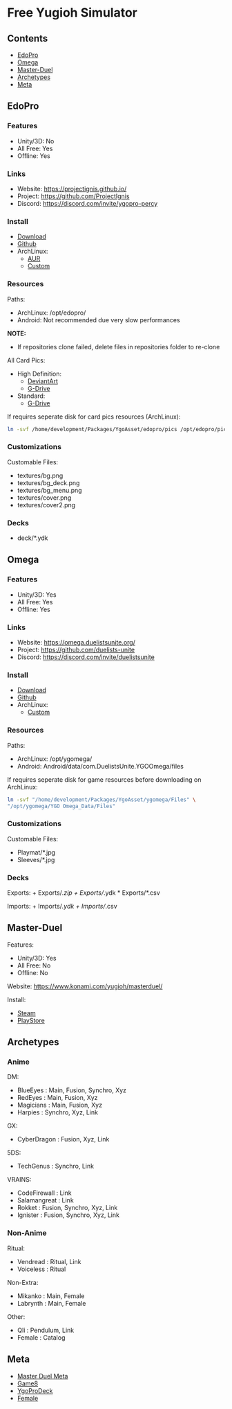 # Free Yugioh Simulator

## Contents
- [EdoPro](#edopro)
- [Omega](#omega)
- [Master-Duel](#master-duel)
- [Archetypes](#archetypes)
- [Meta](#meta)

## EdoPro

### Features
- Unity/3D: No
- All Free: Yes
- Offline: Yes

### Links
- Website: https://projectignis.github.io/
- Project: https://github.com/ProjectIgnis
- Discord: https://discord.com/invite/ygopro-percy

### Install
- [Download](https://projectignis.github.io/download.html)
- [Github](https://github.com/ProjectIgnis/edopro-assets/releases)
- ArchLinux:
    + [AUR](https://aur.archlinux.org/packages/edopro-bin)
    + [Custom](https://github.com/mekatronik-achmadi/archmate/tree/main/pkgbuilds/unused/yugioh/edopro/)

### Resources

Paths:
- ArchLinux: /opt/edopro/
- Android: Not recommended due very slow performances

**NOTE:**
- If repositories clone failed, delete files in repositories folder to re-clone

All Card Pics:
- High Definition:
    + [DeviantArt](https://www.deviantart.com/thong3/art/EDOPRO-HD-BIG-UPDATE-v10-7-ALL-IN-ONE-1011513809)
    + [G-Drive](https://drive.google.com/drive/folders/17KjpvifyiLf-tCB5zpWC7TQu3AqJgK_V)
- Standard:
    + [G-Drive](https://drive.google.com/file/d/1UdA2UKRk2CjKYwDaWHwJmQj0mjngDjP1)

If requires seperate disk for card pics resources (ArchLinux):

```sh
ln -svf /home/development/Packages/YgoAsset/edopro/pics /opt/edopro/pics
```

### Customizations

Customable Files:
- textures/bg.png
- textures/bg_deck.png
- textures/bg_menu.png
- textures/cover.png
- textures/cover2.png

### Decks
- deck/*.ydk

## Omega

### Features
- Unity/3D: Yes
- All Free: Yes
- Offline: Yes

### Links
- Website: https://omega.duelistsunite.org/
- Project: https://github.com/duelists-unite
- Discord: https://discord.com/invite/duelistsunite

### Install
- [Download](https://omega.duelistsunite.org/)
- [Github](https://github.com/duelists-unite/omega-releases/releases/)
- ArchLinux:
    + [Custom](https://github.com/mekatronik-achmadi/archmate/tree/main/pkgbuilds/unused/yugioh/ygomega/)

### Resources

Paths:
- ArchLinux: /opt/ygomega/
- Android: Android/data/com.DuelistsUnite.YGOOmega/files

If requires seperate disk for game resources before downloading on ArchLinux:

```sh
ln -svf "/home/development/Packages/YgoAsset/ygomega/Files" \
"/opt/ygomega/YGO Omega_Data/Files"
```

### Customizations

Customable Files:
- Playmat/*.jpg
- Sleeves/*.jpg

### Decks

Exports:
    + Exports/*.zip
    + Exports/*.ydk
    * Exports/*.csv

Imports:
    + Imports/*.ydk
    + Imports/*.csv

## Master-Duel

Features:
- Unity/3D: Yes
- All Free: No
- Offline: No

Website: https://www.konami.com/yugioh/masterduel/

Install:
- [Steam](https://store.steampowered.com/app/1449850/YuGiOh_Master_Duel/)
- [PlayStore](https://play.google.com/store/apps/details?id=jp.konami.masterduel)

## Archetypes

### Anime

DM:
- BlueEyes     : Main, Fusion, Synchro, Xyz
- RedEyes      : Main, Fusion, Xyz
- Magicians    : Main, Fusion, Xyz
- Harpies      : Synchro, Xyz, Link

GX:
- CyberDragon  : Fusion, Xyz, Link

5DS:
- TechGenus    : Synchro, Link

VRAINS:
- CodeFirewall : Link
- Salamangreat : Link
- Rokket       : Fusion, Synchro, Xyz, Link
- Ignister     : Fusion, Synchro, Xyz, Link

### Non-Anime

Ritual:
- Vendread     : Ritual, Link
- Voiceless    : Ritual

Non-Extra:
- Mikanko      : Main, Female
- Labrynth     : Main, Female

Other:
- Qli          : Pendulum, Link
- Female       : Catalog

## Meta
- [Master Duel Meta](https://www.masterduelmeta.com/)
- [Game8](https://game8.co/games/Yu-Gi-Oh-Master-Duel/)
- [YgoProDeck](https://ygoprodeck.com/)
- [Female](https://www.deviantart.com/primesui/journal/Tier-List-Yu-Gi-Oh-Female-Archetypes-815726528)

